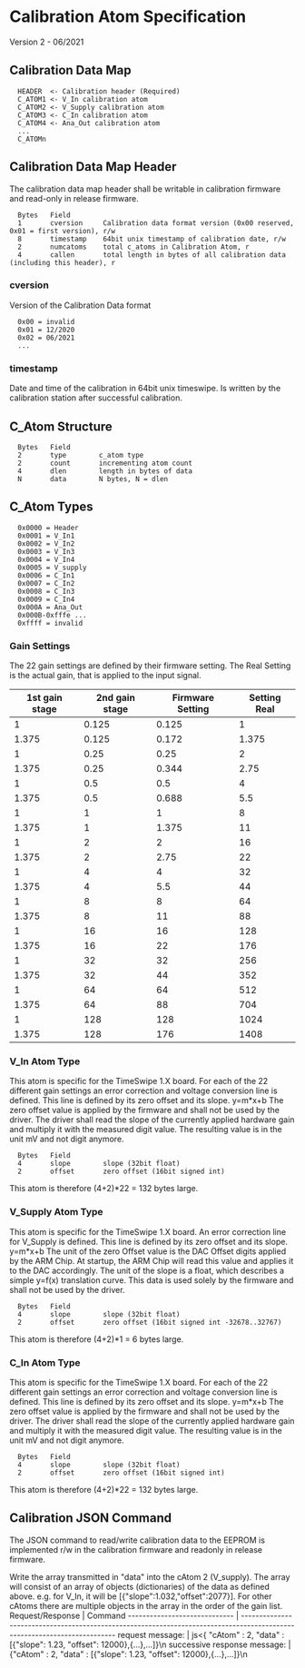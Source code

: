 # Calibration Atom Specification
Version 2 - 06/2021

## Calibration Data Map

```
  HEADER  <- Calibration header (Required)
  C_ATOM1 <- V_In calibration atom
  C_ATOM2 <- V_Supply calibration atom
  C_ATOM3 <- C_In calibration atom
  C_ATOM4 <- Ana_Out calibration atom
  ...
  C_ATOMn
```

## Calibration Data Map Header

The calibration data map header shall be writable in calibration firmware and
read-only in release firmware.

```
  Bytes   Field
  1       cversion     Calibration data format version (0x00 reserved, 0x01 = first version), r/w
  8       timestamp    64bit unix timestamp of calibration date, r/w
  2       numcatoms    total c_atoms in Calibration Atom, r
  4       callen       total length in bytes of all calibration data (including this header), r
```

### cversion
Version of the Calibration Data format
```
  0x00 = invalid
  0x01 = 12/2020
  0x02 = 06/2021
  ...
```
### timestamp
Date and time of the calibration in 64bit unix timeswipe. Is written by the calibration station after successful calibration.

## C_Atom Structure
```
  Bytes   Field
  2       type        c_atom type
  2       count       incrementing atom count
  4       dlen        length in bytes of data
  N       data        N bytes, N = dlen
```

## C_Atom Types

```
  0x0000 = Header
  0x0001 = V_In1
  0x0002 = V_In2
  0x0003 = V_In3
  0x0004 = V_In4
  0x0005 = V_supply
  0x0006 = C_In1
  0x0007 = C_In2
  0x0008 = C_In3
  0x0009 = C_In4
  0x000A = Ana_Out
  0x000B-0xfffe ...
  0xffff = invalid
```

### Gain Settings
The 22 gain settings are defined by their firmware setting.
The Real Setting is the actual gain, that is applied to the input signal.

1st gain stage | 2nd gain stage | Firmware Setting | Setting Real
---   | ---   | ---   | ---
1     | 0.125 | 0.125 | 1
1.375 | 0.125 | 0.172 | 1.375
1     | 0.25  | 0.25  | 2
1.375 | 0.25  | 0.344 | 2.75
1     | 0.5   | 0.5   | 4
1.375 | 0.5   | 0.688 | 5.5
1     | 1     | 1     | 8
1.375 | 1     | 1.375 | 11
1     | 2     | 2     | 16
1.375 | 2     | 2.75  | 22
1     | 4     | 4     | 32
1.375 | 4     | 5.5   | 44
1     | 8     | 8     | 64
1.375 | 8     | 11    | 88
1     | 16    | 16    | 128
1.375 | 16    | 22    | 176
1     | 32    | 32    | 256
1.375 | 32    | 44    | 352
1     | 64    | 64    | 512
1.375 | 64    | 88    | 704
1     | 128   | 128   | 1024
1.375 | 128   | 176   | 1408

### V_In Atom Type
This atom is specific for the TimeSwipe 1.X board. For each of the 22 different gain settings an error correction and voltage conversion line is defined.
This line is defined by its zero offset and its slope. y=m*x+b
The zero offset value is applied by the firmware and shall not be used by the driver.
The driver shall read the slope of the currently applied hardware gain and multiply it with the measured digit value.
The resulting value is in the unit mV and not digit anymore.

```
  Bytes   Field
  4       slope        slope (32bit float)
  2       offset       zero offset (16bit signed int)
```
This atom is therefore (4+2)*22 = 132 bytes large.

### V_Supply Atom Type
This atom is specific for the TimeSwipe 1.X board. An error correction line for V_Supply is defined.
This line is defined by its zero offset and its slope. y=m*x+b
The unit of the zero Offset value is the DAC Offset digits applied by the ARM Chip. At startup, the ARM Chip will read this value and applies it to the DAC accordingly.
The unit of the slope is a float, which describes a simple y=f(x) translation curve.
This data is used solely by the firmware and shall not be used by the driver.

```
  Bytes   Field
  4       slope        slope (32bit float)
  2       offset       zero offset (16bit signed int -32678..32767)
```
This atom is therefore (4+2)*1 = 6 bytes large.

### C_In Atom Type
This atom is specific for the TimeSwipe 1.X board. For each of the 22 different gain settings an error correction and voltage conversion line is defined.
This line is defined by its zero offset and its slope. y=m*x+b
The zero offset value is applied by the firmware and shall not be used by the driver.
The driver shall read the slope of the currently applied hardware gain and multiply it with the measured digit value.
The resulting value is in the unit mV and not digit anymore.

```
  Bytes   Field
  4       slope        slope (32bit float)
  2       offset       zero offset (16bit signed int)
```
This atom is therefore (4+2)*22 = 132 bytes large.

## Calibration JSON Command

The JSON command to read/write calibration data to the EEPROM is implemented r/w in the calibration firmware and readonly in release firmware.

Write the array transmitted in "data" into the cAtom 2 (V_supply).
The array will consist of an array of objects (dictionaries) of the data as defined above. e.g. for V_In, it will be [{"slope":1.032,"offset":2077}].
For other cAtoms there are multiple objects in the array in the order of the gain list.
Request/Response              |  Command
----------------------------- | -------------------------------------------------------------------------------------------------------------------------
request message:              |   js<{ "cAtom" : 2, "data" : [{"slope": 1.23, "offset": 12000},{...},...]}\n
successive response message:  |       {"cAtom" : 2, "data" : [{"slope": 1.23, "offset": 12000},{...},...]}\n
